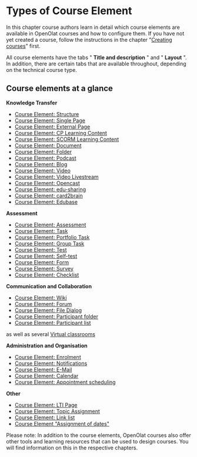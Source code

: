 # Types of Course Element

In this chapter course authors learn in detail which course elements are
available in OpenOlat courses and how to configure them. If you have not yet
created a course, follow the instructions in the chapter "[Creating
courses](Creating+Courses.html)" first.

  

All course elements have the tabs " **Title and description** " and "
**Layout** ". In addition, there are certain tabs that are available
throughout, depending on the technical course type.

  

## Course elements at a glance

**Knowledge Transfer**

  * [Course Element: Structure](Knowledge+Transfer.html#KnowledgeTransfer-_strukturStructureCourseElement:Structure)
  * [Course Element: Single Page](Knowledge+Transfer.html#KnowledgeTransfer-_einzelseiteSinglepageCourseElement:SinglePage)
  * [Course Element: External Page](Knowledge+Transfer.html#KnowledgeTransfer-_expageExternalpageCourseElement:ExternalPage)
  * [Course Element: CP Learning Content](Knowledge+Transfer.html#KnowledgeTransfer-_cp_kursbausteinCPlearningcontentCourseElement:CPLearningContent)
  * [Course Element: SCORM Learning Content](Knowledge+Transfer.html#KnowledgeTransfer-_scorm_kursbausteinSCORMlearningcontentCourseElement:SCORMLearningContent)
  * [Course Element: Document](Knowledge+Transfer.html#KnowledgeTransfer-CourseElement:Document)
  * [Course Element: Folder](Knowledge+Transfer.html#KnowledgeTransfer-_ordnerFolderCourseElement:Folder)
  * [Course Element: Podcast](Knowledge+Transfer.html#KnowledgeTransfer-_podcastPodcastCourseElement:Podcast)
  * [Course Element: Blog](Knowledge+Transfer.html#KnowledgeTransfer-_blogBlogCourseElement:Blog)
  * [Course Element: Video](Knowledge+Transfer.html#KnowledgeTransfer-_video_kursbausteinVideoCourseElement:Video)
  * [Course Element: Video Livestream](Knowledge+Transfer.html#KnowledgeTransfer-_livestreamCourseElement:VideoLivestream)
  * [Course Element: Opencast](Knowledge+Transfer.html#KnowledgeTransfer-_opencastCourseElement:Opencast)
  * [Course Element: edu-sharing](Knowledge+Transfer.html#KnowledgeTransfer-_edusharingCourseElement:edu-sharing)
  * [Course Element: card2brain](Knowledge+Transfer.html#KnowledgeTransfer-_card2braincard2brainCourseElement:card2brain)
  * [Course Element: Edubase](Knowledge+Transfer.html#KnowledgeTransfer-_edubaseedubaseCourseElement:Edubase)

**Assessment**

  * [Course Element: Assessment](Assessment.html#Assessment-_bewertung_kursbausteinAssessmentCourseElement:Assessment)
  * [Course Element: Task](Assessment.html#Assessment-GrouptaskTask_task_kursbausteinCourseElement:Task)
  * [Course Element: Portfolio Task](Assessment.html#Assessment-_bb_portfolioPortfoliotaskCourseElement:PortfolioTask)
  * [Course Element: Group Task](Assessment.html#Assessment-CourseElement:GroupTask)
  * [Course Element: Test](Assessment.html#Assessment-_test_kursbausteinTestCourseElement:Test)
  * [Course Element: Self-test](Assessment.html#Assessment-_selbsttest_kursbausteinSelf-testCourseElement:Self-test)
  * [Course Element: Form](Assessment.html#Assessment-CourseElement:Form)
  * [Course Element: Survey](Assessment.html#Assessment-_fragebogenQuestionnaireCourseElement:Survey)
  * [Course Element: Checklist](Assessment.html#Assessment-_checklist_kursbausteinChecklistCourseElement:Checklist)

**Communication and Collaboration**

  * [Course Element: Wiki](Communication+and+Collaboration.html#CommunicationandCollaboration-CourseElement:Wiki)
  * [Course Element: Forum](Communication+and+Collaboration.html#CommunicationandCollaboration-d14e3744ForumCourseElement:Forum)
  * [Course Element: File Dialog](Communication+and+Collaboration.html#CommunicationandCollaboration-_dateidiskussion_dateidiskussion_accessCourseElement:FileDialog)
  * [Course Element: Participant folder](Communication+and+Collaboration.html#CommunicationandCollaboration-_participantfolderCourseElement:Participantfolder)
  * [Course Element: Participant list](Communication+and+Collaboration.html#CommunicationandCollaboration-_teilnehmerlisteParticipantlistCourseElement:Participantlist)

as well as several [Virtual classrooms](Virtual+classrooms.html)

**Administration and Organisation**

  * [Course Element: Enrolment](Administration+and+Organisation.html#AdministrationandOrganisation-_einschreibungEnrolmentCourseElement:Enrolment)
  * [Course Element: Notifications](Administration+and+Organisation.html#AdministrationandOrganisation-CourseElement:Notifications)
  * [Course Element: E-Mail](Administration+and+Organisation.html#AdministrationandOrganisation-_mailE-MailCourseElement:E-Mail)
  * [Course Element: Calendar](Administration+and+Organisation.html#AdministrationandOrganisation-_kalenderCalendarCourseElement:Calendar)
  * [Course Element: Appointment scheduling](Administration+and+Organisation.html#AdministrationandOrganisation-_terminvergabeCourseElement:Appointmentscheduling)

**Other**

  * [Course Element: LTI Page](Other.html#Other-_lti_kursbausteinLTIpageCourseElement:LTIPage)
  * [Course Element: Topic Assignment](Other.html#Other-_bb_themenvergabeTopicassignmentCourseElement:TopicAssignment)
  * [Course Element: Link list](Other.html#Other-_linklisteLinklistCourseElement:Linklist)
  * [Course Element "Assignment of dates"](Other.html#Other-_terminvergabeTerminvergabeCourseElement%22Assignmentofdates)

  

Please note: In addition to the course elements, OpenOlat courses also offer
other tools and learning resources that can be used to design courses. You
will find information on this in the respective chapters.

